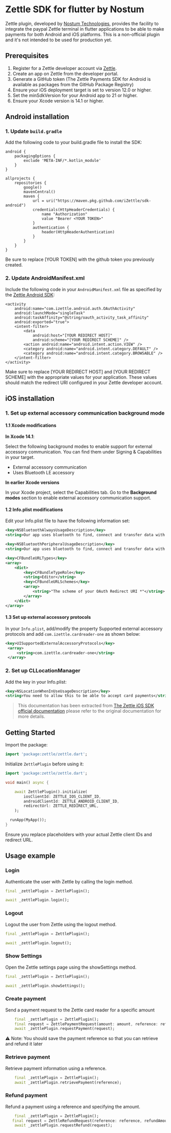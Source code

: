 # Zettle SDK for flutter by Nostum

Zettle plugin, developed by [Nostum Technologies](https://www.nostum.com), provides the facility to integrate the paypal Zettle terminal in flutter applications to be able to make payments for both Android and iOS platforms. This is a non-official plugin and it's not intended to be used for production yet.

## Prerequisites

1) Register for a Zettle developer account via [Zettle](https://developer.zettle.com/docs/get-started/user-guides/sign-up-for-a-developer-account).
2) Create an app on Zettle from the developer portal.
3) Generate a GitHub token (The Zettle Payments SDK for Android is available as packages from the GitHub Package Registry)
4) Ensure your iOS deployment target is set to version 12.0 or higher.
5) Set the minSdkVersion for your Android app to 21 or higher.
6) Ensure your Xcode version is 14.1 or higher.



## Android installation

### 1. Update `build.gradle`

Add the following code to your build.gradle file to install the SDK:

```
android {
    packagingOptions {
        exclude 'META-INF/*.kotlin_module'
    }
}

allprojects {
    repositories {
        google()
        mavenCentral()
        maven {
            url = uri("https://maven.pkg.github.com/iZettle/sdk-android")
            credentials(HttpHeaderCredentials) {
                name "Authorization"
                value "Bearer <YOUR TOKEN>"
            }
            authentication {
                header(HttpHeaderAuthentication)
            }
        }
    }
}
```
Be sure to replace [YOUR TOKEN] with the github token you previously created.

### 2. Update AndroidManifest.xml

Include the following code in your `AndroidManifest.xml` file as specified by the [Zettle Android SDK](https://github.com/iZettle/sdk-android):

```
<activity
    android:name="com.izettle.android.auth.OAuthActivity"
    android:launchMode="singleTask"
    android:taskAffinity="@string/oauth_activity_task_affinity"
    android:exported="true">
    <intent-filter>
        <data
            android:host="[YOUR REDIRECT HOST]"
            android:scheme="[YOUR REDIRECT SCHEME]" />
        <action android:name="android.intent.action.VIEW" />
        <category android:name="android.intent.category.DEFAULT" />
        <category android:name="android.intent.category.BROWSABLE" />
    </intent-filter>
</activity>
```

Make sure to replace [YOUR REDIRECT HOST] and [YOUR REDIRECT SCHEME] with the appropriate values for your application. These values should match the redirect URI configured in your Zettle developer account.


## iOS installation

### 1. Set up external accessory communication background mode

#### 1.1 Xcode modifications
**In Xcode 14.1**:

Select the following background modes to enable support for external accessory communication. You can find them under Signing & Capabilities in your target.
- External accessory communication
- Uses Bluetooth LE accessory

**In earlier Xcode versions**

In your Xcode project, select the Capabilities tab. Go to the **Background modes** section to enable external accessory communication support.

#### 1.2 Info.plist modifications
Edit your Info.plist file to have the following information set:

``` xml
<key>NSBluetoothAlwaysUsageDescription</key>
<string>Our app uses bluetooth to find, connect and transfer data with Zettle card reader devices.</string>

<key>NSBluetoothPeripheralUsageDescription</key>
<string>Our app uses bluetooth to find, connect and transfer data with Zettle card reader devices.</string>

<key>CFBundleURLTypes</key>
<array>
    <dict>
        <key>CFBundleTypeRole</key>
        <string>Editor</string>
        <key>CFBundleURLSchemes</key>
        <array>
            <string>"The scheme of your OAuth Redirect URI *"</string>          // Example: if your oAuth Redirect URI is "awesomeapp://zettlelogin", then the scheme of your OAuth Redirect URI is "awesomeapp"
        </array>
    </dict>
</array>
```

#### 1.3 Set up external accessory protocols
In your `Info.plist`, add/modify the property Supported external accessory protocols and add `com.izettle.cardreader-one` as shown below:

``` xml
<key>UISupportedExternalAccessoryProtocols</key>
 <array>
     <string>com.izettle.cardreader-one</string>
 </array>
```

### 2. Set up CLLocationManager
Add the key in your Info.plist:
```xml 
<key>NSLocationWhenInUseUsageDescription</key>
<string>You need to allow this to be able to accept card payments</string>

```

> This documentation has been extracted from [The Zettle iOS SDK official documentation](https://developer.zettle.com/docs/ios-sdk/installation-and-configuration) please refer to the original documentation for more details.

## Getting Started

Import the package:

```dart
import 'package:zettle/zettle.dart';

```

Initialize `ZettlePlugin` before using it:

```dart
import 'package:zettle/zettle.dart';

void main() async {

    await ZettlePlugin().initialize(
        iosClientId: ZETTLE_IOS_CLIENT_ID,
        androidClientId: ZETTLE_ANDROID_CLIENT_ID,
        redirectUrl: ZETTLE_REDIRECT_URL,
    );

  runApp(MyApp());
}
```
Ensure you replace placeholders with your actual Zettle client IDs and redirect URL.

## Usage example

### Login

Authenticate the user with Zettle by calling the login method.

```dart
final _zettlePlugin = ZettlePlugin();

await _zettlePlugin.login();
```

### Logout

Logout the user from Zettle using the logout method.

```dart
final _zettlePlugin = ZettlePlugin();

await _zettlePlugin.logout();
```

### Show Settings

Open the Zettle settings page using the showSettings method.

```dart
final _zettlePlugin = ZettlePlugin();

await _zettlePlugin.showSettings();
```

### Create payment
Send a payment request to the Zettle card reader for a specific amount
```dart
    final _zettlePlugin = ZettlePlugin();
    final request = ZettlePaymentRequest(amount: amount, reference: reference);
    await _zettlePlugin.requestPayment(request);
```
:warning: Note: You should save the payment reference so that you can retrieve and refund it later

### Retrieve payment
Retrieve payment information using a reference.
```dart
    final _zettlePlugin = ZettlePlugin();
    await _zettlePlugin.retrievePayment(reference);
```

### Refund payment
Refund a payment using a reference and specifying the amount.
```dart
    final _zettlePlugin = ZettlePlugin();
   final request = ZettleRefundRequest(reference: reference, refundAmount: amount);
    await _zettlePlugin.requestRefund(request);
```